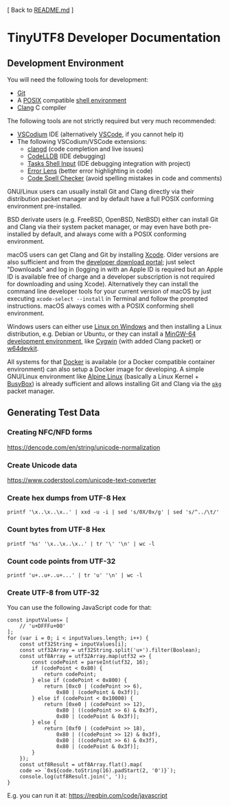 [ Back to [README.md](../README.md) ]

TinyUTF8 Developer Documentation
================================

Development Environment
-----------------------

You will need the following tools for development:

* [Git](https://git-scm.com/)
* A [POSIX](https://pubs.opengroup.org/onlinepubs/9699919799) compatible [shell environment](https://pubs.opengroup.org/onlinepubs/9699919799/idx/xcu.html)
* [Clang](https://clang.llvm.org/) C compiler

The following tools are not strictly required but very much recommended:
* [VSCodium](https://vscodium.com/) IDE (alternatively [VSCode](https://code.visualstudio.com), if you cannot help it)
* The following VSCodium/VSCode extensions:
  * [clangd](https://open-vsx.org/extension/llvm-vs-code-extensions/vscode-clangd) (code completion and live issues)
  * [CodeLLDB](https://open-vsx.org/extension/vadimcn/vscode-lldb) (IDE debugging)
  * [Tasks Shell Input](https://open-vsx.org/extension/augustocdias/tasks-shell-input) (IDE debugging integration with project)
  * [Error Lens](https://open-vsx.org/extension/usernamehw/errorlens) (better error highlighting in code)
  * [Code Spell Checker](https://open-vsx.org/extension/streetsidesoftware/code-spell-checker) (avoid spelling mistakes in code and comments)

GNU/Linux users can usually install Git and Clang directly via their distribution packet manager and by default have a full POSIX conforming environment pre-installed.

BSD derivate users (e.g. FreeBSD, OpenBSD, NetBSD) either can install Git and Clang via their system packet manager, or may even have both pre-installed by default, and always come with a POSIX conforming environment.

macOS users can get Clang and Git by installing [Xcode](https://apps.apple.com/us/app/xcode/id497799835?mt=12). Older versions are also sufficient and from the [developer download portal](https://developer.apple.com/develop); just select "Downloads" and log in (logging in with an Apple ID is required but an Apple ID is available free of charge and a developer subscription is not required for downloading and using Xcode). Alternatively they can install the command line developer tools for your current version of macOS by just executing `xcode-select --install` in Terminal and follow the prompted instructions. macOS always comes with a POSIX conforming shell environment.

Windows users can either use [Linux on Windows](https://learn.microsoft.com/en-us/windows/wsl/install) and then installing a Linux distribution, e.g. Debian or Ubuntu, or they can install a [MinGW-64 development environment](https://www.mingw-w64.org/downloads), like [Cygwin](https://cygwin.com/install.html) (with added Clang packet) or [w64devkit](https://github.com/mstorsjo/llvm-mingw/releases).

All systems for that [Docker](https://www.docker.com) is available (or a Docker compatible container environment) can also setup a Docker image for developing. A simple GNU/Linux environment like [Alpine Linux](https://hub.docker.com/_/alpine) (basically a Linux Kernel + [BusyBox](https://www.busybox.net/about.html)) is already sufficient and allows installing Git and Clang via the [`pkg`](https://wiki.alpinelinux.org/wiki/Alpine_Package_Keeper) packet manager.



Generating Test Data
--------------------

### Creating NFC/NFD forms

https://dencode.com/en/string/unicode-normalization


### Create Unicode data

https://www.coderstool.com/unicode-text-converter


### Create hex dumps from UTF-8 Hex

```
printf '\x..\x..\x..' | xxd -u -i | sed 's/0X/0x/g' | sed 's/^../\t/'
```


### Count bytes from UTF-8 Hex

```
printf '%s' '\x..\x..\x..' | tr '\' '\n' | wc -l
```

### Count code points from UTF-32

```
printf 'u+..u+..u+...' | tr 'u' '\n' | wc -l
```

### Create UTF-8 from UTF-32

You can use the following JavaScript code for that:

```
const inputValues= [
	// 'u+DFFFu+00'
];
for (var i = 0; i < inputValues.length; i++) {
	const utf32String = inputValues[i];
	const utf32Array = utf32String.split('u+').filter(Boolean);
	const utf8Array = utf32Array.map(utf32 => {
		const codePoint = parseInt(utf32, 16);
		if (codePoint < 0x80) {
			return codePoint;
		} else if (codePoint < 0x800) {
			return [0xc0 | (codePoint >> 6),
				0x80 | (codePoint & 0x3f)];
		} else if (codePoint < 0x10000) {
			return [0xe0 | (codePoint >> 12),
				0x80 | ((codePoint >> 6) & 0x3f),
				0x80 | (codePoint & 0x3f)];
		} else {
			return [0xf0 | (codePoint >> 18),
				0x80 | ((codePoint >> 12) & 0x3f),
				0x80 | ((codePoint >> 6) & 0x3f),
				0x80 | (codePoint & 0x3f)];
		}
	});
	const utf8Result = utf8Array.flat().map(
	code => `0x${code.toString(16).padStart(2, '0')}`);
	console.log(utf8Result.join(', '));
}
```

E.g. you can run it at: https://reqbin.com/code/javascript
